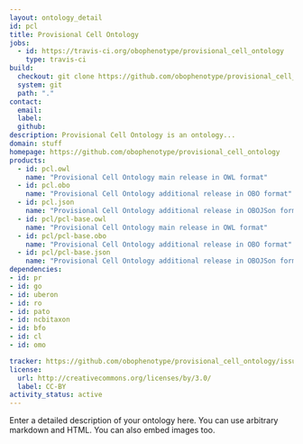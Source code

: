```yaml
---
layout: ontology_detail
id: pcl
title: Provisional Cell Ontology
jobs:
  - id: https://travis-ci.org/obophenotype/provisional_cell_ontology
    type: travis-ci
build:
  checkout: git clone https://github.com/obophenotype/provisional_cell_ontology.git
  system: git
  path: "."
contact:
  email: 
  label: 
  github: 
description: Provisional Cell Ontology is an ontology...
domain: stuff
homepage: https://github.com/obophenotype/provisional_cell_ontology
products:
  - id: pcl.owl
    name: "Provisional Cell Ontology main release in OWL format"
  - id: pcl.obo
    name: "Provisional Cell Ontology additional release in OBO format"
  - id: pcl.json
    name: "Provisional Cell Ontology additional release in OBOJSon format"
  - id: pcl/pcl-base.owl
    name: "Provisional Cell Ontology main release in OWL format"
  - id: pcl/pcl-base.obo
    name: "Provisional Cell Ontology additional release in OBO format"
  - id: pcl/pcl-base.json
    name: "Provisional Cell Ontology additional release in OBOJSon format"
dependencies:
- id: pr
- id: go
- id: uberon
- id: ro
- id: pato
- id: ncbitaxon
- id: bfo
- id: cl
- id: omo

tracker: https://github.com/obophenotype/provisional_cell_ontology/issues
license:
  url: http://creativecommons.org/licenses/by/3.0/
  label: CC-BY
activity_status: active
---
```


Enter a detailed description of your ontology here. You can use arbitrary markdown and HTML.
You can also embed images too.

